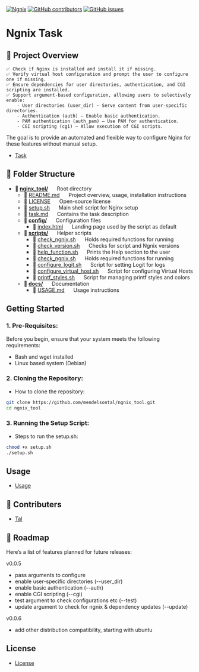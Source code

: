 [![Ngnix](https://img.shields.io/badge/Ngnix%20Task-8A2BE2)]([https://img.shields.io/badge/Ngnix%20Task-8A2BE2) [![GitHub contributors](https://img.shields.io/github/contributors/mendelsontal/ngnix_tool)](https://github.com/mendelsontal/ngnix_tool/graphs/contributors) [![GitHub issues](https://img.shields.io/github/issues/mendelsontal/ngnix_tool)](https://github.com/mendelsontal/ngnix_tool/issues)
# Ngnix Task
<!-- ABOUT THE PROJECT -->
## 📌 Project Overview
    ✅ Check if Nginx is installed and install it if missing.
    ✅ Verify virtual host configuration and prompt the user to configure one if missing.
    ✅ Ensure dependencies for user directories, authentication, and CGI scripting are installed.
    ✅ Support argument-based configuration, allowing users to selectively enable:
        - User directories (user_dir) – Serve content from user-specific directories.
        - Authentication (auth) – Enable basic authentication.
        - PAM authentication (auth_pam) – Use PAM for authentication.
        - CGI scripting (cgi) – Allow execution of CGI scripts.

The goal is to provide an automated and flexible way to configure Nginx for these features without manual setup.

- [Task](./task.md)

<!-- FOLDER STRACTURE -->
## 📁 Folder Structure
- **📁 <span style="display: inline-block; margin-right: 20px;">[nginx_tool/](./)</span>** Root directory  
  - 📄 <span style="display: inline-block; margin-right: 20px;">[README.md](./README.md)</span> Project overview, usage, installation instructions  
  - 📄 <span style="display: inline-block; margin-right: 20px;">[LICENSE](./LICENSE)</span> Open-source license  
  - 📜 <span style="display: inline-block; margin-right: 20px;">[setup.sh](./setup.sh)</span> Main shell script for Nginx setup  
  - 📄 <span style="display: inline-block; margin-right: 20px;">[task.md](./task.md)</span> Contains the task description  
  - **📂 <span style="display: inline-block; margin-right: 20px;">[config/](./config)</span>** Configuration files  
    - 📄 <span style="display: inline-block; margin-right: 20px;">[index.html](./config/index.html)</span> Landing page used by the script as default 
  - **📂 <span style="display: inline-block; margin-right: 20px;">[scripts/](./scripts)</span>** Helper scripts
    - 📜 <span style="display: inline-block; margin-right: 20px;">[check_ngnix.sh](./check_ngnix.sh)</span> Holds required functions for running
    - 📜 <span style="display: inline-block; margin-right: 20px;">[check_version.sh](./scripts/check_version.sh)</span> Checks for script and Ngnix versions
    - 📜 <span style="display: inline-block; margin-right: 20px;">[help_function.sh](./scripts/help_function.sh)</span> Prints the Help section to the user
    - 📜 <span style="display: inline-block; margin-right: 20px;">[check_ngnix.sh](./scripts/check_ngnix.sh)</span> Holds required functions for running
    - 📜 <span style="display: inline-block; margin-right: 20px;">[configure_logit.sh](./scripts/configure_logit.sh)</span> Script for setting Logit for logs
    - 📜 <span style="display: inline-block; margin-right: 20px;">[configure_virtual_host.sh](./scripts/configure_virtual_host.sh)</span> Script for configuring Virtual Hosts  
    - 📜 <span style="display: inline-block; margin-right: 20px;">[printf_styles.sh](./scripts/printf_styles.sh)</span> Script for managing printf styles and colors
  - **📂 <span style="display: inline-block; margin-right: 20px;">[docs/](./docs)</span>** Documentation   
    - 📄 <span style="display: inline-block; margin-right: 20px;">[USAGE.md](./docs/USAGE.md)</span> Usage instructions  

<!-- GETTING STARTED -->
## Getting Started

### 1. Pre-Requisites:
Before you begin, ensure that your system meets the following requirements:
- Bash and wget installed
- Linux based system (Debian)

### 2. Cloning the Repository:
- How to clone the repository:
```bash
git clone https://github.com/mendelsontal/ngnix_tool.git
cd ngnix_tool
```

### 3. Running the Setup Script:
- Steps to run the setup.sh:
```bash
chmod +x setup.sh
./setup.sh
```
  
<!-- USAGE -->
## Usage
- [Usage](./docs/USAGE.md)

<!-- CONTRIBUTERS -->
## 👥 Contributers
- [Tal](https://github.com/mendelsontal)

## 🚀 Roadmap
Here’s a list of features planned for future releases:

v0.0.5
- pass arguments to configure
 - enable user-specific directories (--user_dir)
 - enable basic authentication (--auth)
 - enable CGI scripting (--cgi)
- test argument to check configurations etc (--test)
- update argument to check for ngnix & dependency updates (--update)

v0.0.6
- add other distribution compatibility, starting with ubuntu

<!-- LICENSE -->
## License
- [License](./LICENSE)
